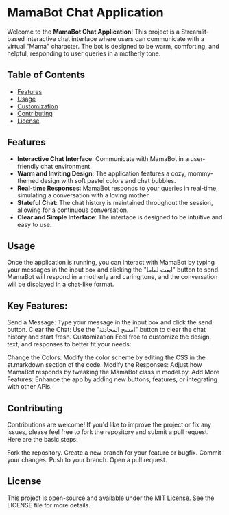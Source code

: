 # MamaBot Chat Application

Welcome to the **MamaBot Chat Application**! This project is a Streamlit-based interactive chat interface where users can communicate with a virtual "Mama" character. The bot is designed to be warm, comforting, and helpful, responding to user queries in a motherly tone.

## Table of Contents

- [Features](#features)
- [Usage](#usage)
- [Customization](#customization)
- [Contributing](#contributing)
- [License](#license)

## Features

- **Interactive Chat Interface**: Communicate with MamaBot in a user-friendly chat environment.
- **Warm and Inviting Design**: The application features a cozy, mommy-themed design with soft pastel colors and chat bubbles.
- **Real-time Responses**: MamaBot responds to your queries in real-time, simulating a conversation with a loving mother.
- **Stateful Chat**: The chat history is maintained throughout the session, allowing for a continuous conversation.
- **Clear and Simple Interface**: The interface is designed to be intuitive and easy to use.

## Usage
Once the application is running, you can interact with MamaBot by typing your messages in the input box and clicking the "ابعت لماما" button to send. MamaBot will respond in a motherly and caring tone, and the conversation will be displayed in a chat-like format.

## Key Features:
Send a Message: Type your message in the input box and click the send button.
Clear the Chat: Use the "امسح المحادثة" button to clear the chat history and start fresh.
Customization
Feel free to customize the design, text, and responses to better fit your needs:

Change the Colors: Modify the color scheme by editing the CSS in the st.markdown section of the code.
Modify the Responses: Adjust how MamaBot responds by tweaking the MamaBot class in model.py.
Add More Features: Enhance the app by adding new buttons, features, or integrating with other APIs.

## Contributing

Contributions are welcome! If you'd like to improve the project or fix any issues, please feel free to fork the repository and submit a pull request. Here are the basic steps:

Fork the repository.
Create a new branch for your feature or bugfix.
Commit your changes.
Push to your branch.
Open a pull request.

## License
This project is open-source and available under the MIT License. See the LICENSE file for more details.
